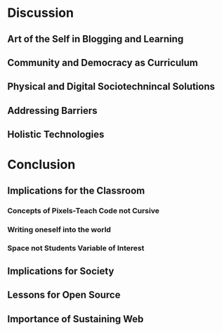 # Discussion
## Art of the Self in Blogging and Learning
## Community and Democracy as Curriculum
## Physical and Digital Sociotechnincal Solutions
## Addressing Barriers
## Holistic Technologies

# Conclusion
## Implications for the Classroom
### Concepts of Pixels-Teach Code not Cursive
### Writing oneself into the world
### Space not Students Variable of Interest
## Implications for Society
## Lessons for Open Source
## Importance of Sustaining Web

